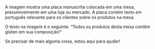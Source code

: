 A imagem mostra uma placa manuscrita colocada em uma mesa, presumivelmente em uma loja ou mercado. A placa contém texto em português relevante para os clientes sobre os produtos na mesa.

O texto na imagem é o seguinte: “Todos os produtos desta mesa contêm glúten em sua composição!”

Se precisar de mais alguma coisa, estou aqui para ajudar!